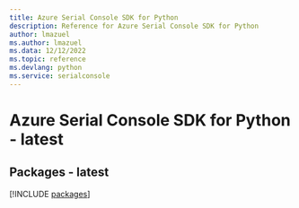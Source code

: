 ```yaml
---
title: Azure Serial Console SDK for Python
description: Reference for Azure Serial Console SDK for Python
author: lmazuel
ms.author: lmazuel
ms.data: 12/12/2022
ms.topic: reference
ms.devlang: python
ms.service: serialconsole
---
```

# Azure Serial Console SDK for Python - latest
## Packages - latest
[!INCLUDE [packages](serial-console-index.md)]